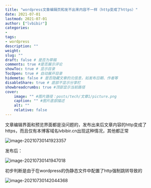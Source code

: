 ```yaml
---
title: "wordpress文章编辑页和发不出来内容不一样（http变成了https）" 
date: 2021-07-01
lastmod: 2021-07-01
author: ["lvbibir"] 
categories: 
- 
tags: 
- wordpress
description: "" 
weight: 
slug: ""
draft: false # 是否为草稿
comments: true #是否展示评论
showToc: true # 显示目录
TocOpen: true # 自动展开目录
hidemeta: false # 是否隐藏文章的元信息，如发布日期、作者等
disableShare: true # 底部不显示分享栏
showbreadcrumbs: true #顶部显示当前路径
cover:
    image: "" #图片路径：posts/tech/文章1/picture.png
    caption: "" #图片底部描述
    alt: ""
    relative: false
---
```

文章编辑界面和预览界面都是没问题的，发布出来后文章内容的http变成了https，而且仅有本博客域名lvbibir.cn出现这种情况，其他都正常

![image-20210730141923357](https://image.lvbibir.cn/blog/image-20210730141923357.png)

发布后：

![image-20210730141947018](https://image.lvbibir.cn/blog/image-20210730141947018.png)

初步判断是由于在wordpress的伪静态文件中配置了http强制跳转导致的

![image-20210730142044368](https://image.lvbibir.cn/blog/image-20210730142044368.png)

